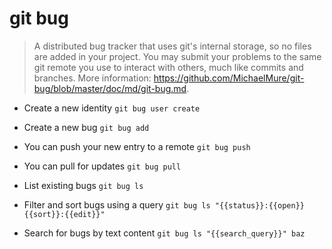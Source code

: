 # git bug
> A distributed bug tracker that uses git's internal storage, so no files are added in your project.
> You may submit your problems to the same git remote you use to interact with others, much like commits and branches.
> More information: <https://github.com/MichaelMure/git-bug/blob/master/doc/md/git-bug.md>.

- Create a new identity
`git bug user create`

- Create a new bug
`git bug add`

- You can push your new entry to a remote
`git bug push`

- You can pull for updates
`git bug pull`

- List existing bugs
`git bug ls`

- Filter and sort bugs using a query
`git bug ls "{{status}}:{{open}} {{sort}}:{{edit}}"`

- Search for bugs by text content
`git bug ls "{{search_query}}" baz`
